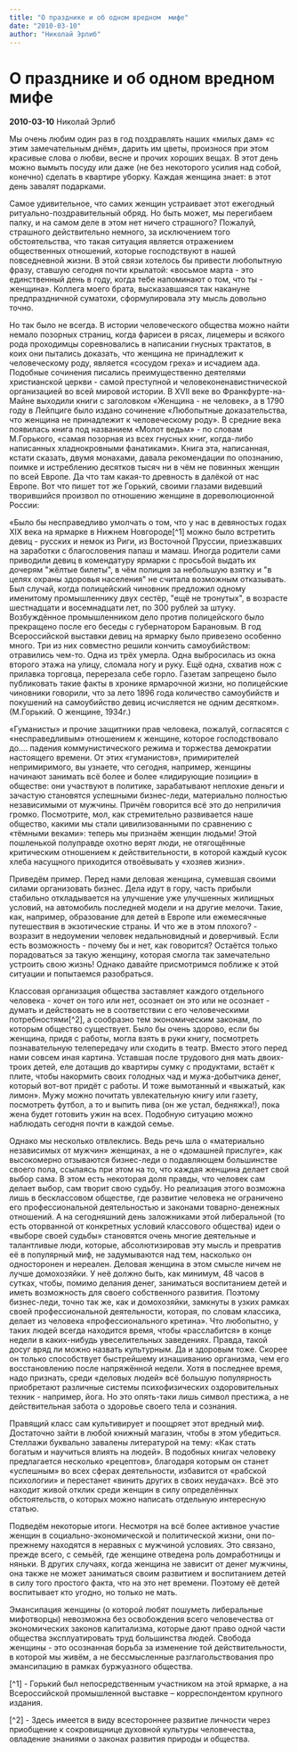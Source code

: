 ```yaml
---
title: "О празднике и об одном вредном  мифе"
date: "2010-03-10"
author: "Николай Эрлиб"
---
```


# О празднике и об одном вредном  мифе

**2010-03-10** Николай Эрлиб

Мы очень любим один раз в год поздравлять наших «милых дам» «с этим замечательным днём», дарить им цветы, произнося при этом красивые слова о любви, весне и прочих хороших вещах. В этот день можно вымыть посуду или даже (не без некоторого усилия над собой, конечно) сделать в квартире уборку. Каждая женщина знает: в этот день завалят подарками.

Самое удивительное, что самих женщин устраивает этот ежегодный ритуально-поздравительный обряд. Но быть может, мы перегибаем палку, и на самом деле в этом нет ничего страшного? Пожалуй, страшного действительно немного, за исключением того обстоятельства, что такая ситуация является отражением общественных отношений, которые господствуют в нашей повседневной жизни. В этой связи хотелось бы привести любопытную фразу, ставшую сегодня почти крылатой: «восьмое марта - это единственный день в году, когда тебе напоминают о том, что ты - женщина». Коллега моего брата, высказавшаяся так накануне предпраздничной суматохи, сформулировала эту мысль довольно точно.

Но так было не всегда. В истории человеческого общества можно найти немало позорных страниц, когда фарисеи в рясах, лицемеры и всякого рода проходимцы соревновались в написании гнусных трактатов, в коих они пытались доказать, что женщина не принадлежит к человеческому роду, является «сосудом греха» и исчадием ада. Подобные сочинения писались преимущественно деятелями христианской церкви - самой преступной и человеконенавистнической организацией во всей мировой истории. В XVII веке во Франкфурте-на-Майне выходили книги с заголовком «Женщина - не человек», а в 1790 году в Лейпциге было издано сочинение «Любопытные доказательства, что женщина не принадлежит к человеческому роду». В средние века появилась книга под названием «Молот ведьм» - по словам М.Горького, «самая позорная из всех гнусных книг, когда-либо написанных хладнокровными фанатиками». Книга эта, написанная, кстати сказать, двумя монахами, давала рекомендации по опознанию, поимке и истреблению десятков тысяч ни в чём не повинных женщин по всей Европе. Да что там какая-то древность в далёкой от нас Европе. Вот что пишет тот же Горький, своими глазами видевший творившийся произвол по отношению женщине в дореволюционной России:

«Было бы несправедливо умолчать о том, что у нас в девяностых годах XIX века на ярмарке в Нижнем Новгороде[^1] можно было встретить девиц - русских и немок из Риги, из Восточной Пруссии, приезжавших на заработки с благословения папаш и мамаш. Иногда родители сами приводили девиц в комендатуру ярмарки с просьбой выдать их дочерям "жёлтые билеты", в чём полиция за небольшую взятку и "в целях охраны здоровья населения" не считала возможным отказывать. Был случай, когда полицейский чиновник предложил одному именитому промышленнику двух сестёр, "ещё не тронутых", в возрасте шестнадцати и восемнадцати лет, по 300 рублей за штуку. Возбуждённое промышленником дело против полицейского было прекращено после его беседы с губернатором Барановым. В год Всероссийской выставки девиц на ярмарку было привезено особенно много. Три из них совместно решили кончить самоубийством: отравились чем-то. Одна из трёх умерла. Одна выбросилась из окна второго этажа на улицу, сломала ногу и руку. Ещё одна, схватив нож с прилавка торговца, перерезала себе горло. Газетам запрещено было публиковать такие факты в хронике ярмарочной жизни, но полицейские чиновники говорили, что за лето 1896 года количество самоубийств и покушений на самоубийство девиц исчисляется не одним десятком». (М.Горький. О женщине, 1934г.)

«Гуманисты» и прочие защитники прав человека, пожалуй, согласятся с «несправедливым» отношением к женщине, которое господствовало до.... падения коммунистического режима и торжества демократии настоящего времени. От этих «гуманистов», примирителей непримиримого, вы узнаете, что сегодня, например, женщины начинают занимать всё более и более «лидирующие позиции» в обществе: они участвуют в политике, зарабатывают неплохие деньги и зачастую становятся успешными бизнес-леди, материально полностью независимыми от мужчины. Причём говорится всё это до неприличия громко. Посмотрите, мол, как стремительно развивается наше общество, какими мы стали цивилизованными по сравнению с «тёмными веками»: теперь мы признаём женщин людьми! Этой пошленькой полуправде охотно верят люди, не отягощённые критическим отношением к действительности, в которой каждый кусок хлеба насущного приходится отвоёвывать у «хозяев жизни».

Приведём пример. Перед нами деловая женщина, сумевшая своими силами организовать бизнес. Дела идут в гору, часть прибыли стабильно откладывается на улучшение уже улучшенных жилищных условий, на автомобиль последней модели и на другие мелочи. Такие, как, например, образование для детей в Европе или ежемесячные путешествия в экзотические страны. И что же в этом плохого? - возразит в недоумении человек недальновидный и доверчивый. Если есть возможность - почему бы и нет, как говорится? Остаётся только порадоваться за такую женщину, которая смогла так замечательно устроить свою жизнь! Однако давайте присмотримся поближе к этой ситуации и попытаемся разобраться.

Классовая организация общества заставляет каждого отдельного человека - хочет он того или нет, осознает он это или не осознает - думать и действовать не в соответствии с его человеческими потребностями[^2], а сообразно тем экономическим законам, по которым общество существует. Было бы очень здорово, если бы женщина, придя с работы, могла взять в руки книгу, посмотреть познавательную телепередачу или сходить в театр. Вместо этого перед нами совсем иная картина. Уставшая после трудового дня мать двоих-троих детей, еле дотащив до квартиры сумку с продуктами, встаёт к плите, чтобы накормить своих голодных чад и мужа-добытчика денег, который вот-вот придёт с работы. И тоже вымотанный и «выжатый, как лимон». Мужу можно почитать увлекательную книгу или газету, посмотреть футбол, а то и выпить пива (он же устал, бедняжка!), пока жена будет готовить ужин на всех. Подобную ситуацию можно наблюдать сегодня почти в каждой семье.

Однако мы несколько отвлеклись. Ведь речь шла о «материально независимых от мужчин» женщинах, а не о «домашней прислуге», как высокомерно отзываются бизнес-леди о подавляющем большинстве своего пола, ссылаясь при этом на то, что каждая женщина делает свой выбор сама. В этом есть некоторая доля правды, что человек сам делает выбор, сам творит свою судьбу. Но реализация этого возможна лишь в бесклассовом обществе, где развитие человека не ограничено его профессиональной деятельностью и законами товарно-денежных отношений. А на сегодняшний день заложниками этой либеральной (то есть оторванной от конкретных условий классового общества) идеи о «выборе своей судьбы» становятся очень многие деятельные и талантливые люди, которые, абсолютизировав эту мысль и превратив её в популярный миф, не задумываются над тем, насколько он односторонен и нереален. Деловая женщина в этом смысле ничем не лучше домохозяйки. У неё должно быть, как минимум, 48 часов в сутках, чтобы, помимо делания денег, заниматься воспитанием детей и иметь возможность для своего собственного развития. Поэтому бизнес-леди, точно так же, как и домохозяйки, замкнуты в узких рамках своей профессиональной деятельности, которая, по словам классика, делает из человека «профессионального кретина». Что любопытно, у таких людей всегда находится время, чтобы «расслабится» в конце недели в каких-нибудь увеселительных заведениях. Правда, такой досуг вряд ли можно назвать культурным. Да и здоровым тоже. Скорее он только способствует быстрейшему изнашиванию организма, чем его восстановлению после напряжённой недели. Хотя в последнее время, надо признать, среди «деловых людей» всё большую популярность приобретают различные системы психофизических оздоровительных техник - например, йога. Но это опять-таки лишь символ престижа, а не действительная забота о здоровье своего тела и сознания.

Правящий класс сам культивирует и поощряет этот вредный миф. Достаточно зайти в любой книжный магазин, чтобы в этом убедиться. Стеллажи буквально завалены литературой на тему: «Как стать богатым и научиться влиять на людей». В подобных книгах человеку предлагается несколько «рецептов», благодаря которым он станет «успешным» во всех сферах деятельности, избавится от «рабской психологии» и перестанет «винить других в своих неудачах». Всё это находит живой отклик среди женщин в силу определённых обстоятельств, о которых можно написать отдельную интересную статью.

Подведём некоторые итоги. Несмотря на всё более активное участие женщин в социально-экономической и политической жизни, они по-прежнему находятся в неравных с мужчиной условиях. Это связано, прежде всего, с семьёй, где женщине отведена роль домработницы и няньки. В других случаях, когда женщина не зависит от денег мужчины, она также не может заниматься своим развитием и воспитанием детей в силу того простого факта, что на это нет времени. Поэтому её детей воспитывает кто угодно, но только не мать.

Эмансипация женщины (о которой любят пошуметь либеральные мифотворцы) невозможна без освобождения всего человечества от экономических законов капитализма, которые дают право одной части общества эксплуатировать труд большинства людей. Свобода женщины - это осознанная борьба за изменение той действительности, в которой мы живём, а не бессмысленные разглагольствования про эмансипацию в рамках буржуазного общества.

[^1] - Горький был непосредственным участником на этой ярмарке, а на Всероссийской промышленной выставке – корреспондентом крупного издания.

[^2] - Здесь имеется в виду всестороннее развитие личности через приобщение к сокровищнице духовной культуры человечества, овладение знаниями о законах развития природы и общества.